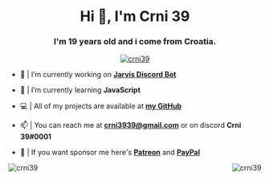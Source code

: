 <h1 align="center">Hi 👋, I'm Crni 39</h1>

<h3 align="center">I'm 19 years old and i come from Croatia.</h3>

<p align="center"> <a href="https://github.com/ryo-ma/github-profile-trophy"><img src="https://github-profile-trophy.vercel.app/?username=crni39" alt="crni39" /></a> </p>


- 🔭 | I’m currently working on **[Jarvis Discord Bot](http://discord.jarvisbot.unaux.com)**

- 🌱 | I’m currently learning **JavaScript**

- 💻 | All of my projects are available at **[my GitHub](https://github.com/crni39)**

- 📫 | You can reach me at **crni3939@gmail.com** or on discord **Crni 39#0001**

- 🤑 | If you want sponsor me here's **[Patreon](https://patreon.com/crni39)** and **[PayPal](https://paypal.me/crni39)**

<p><img align="left" src="https://github-readme-stats.vercel.app/api/top-langs?username=crni39&show_icons=true&locale=en&layout=compact" alt="crni39" /></p>

<p>&nbsp;<img align="right" src="https://github-readme-stats.vercel.app/api?username=crni39&show_icons=true&locale=en" alt="crni39" /></p>
